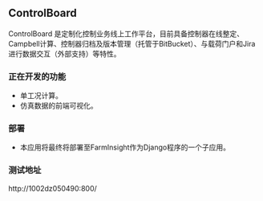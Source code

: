 ## ControlBoard
ControlBoard 是定制化控制业务线上工作平台，目前具备控制器在线整定、Campbell计算、控制器归档及版本管理（托管于BitBucket）、与载荷门户和Jira进行数据交互（外部支持）等特性。

### 正在开发的功能
- 单工况计算。
- 仿真数据的前端可视化。

### 部署
- 本应用将最终将部署至FarmInsight作为Django程序的一个子应用。

### 测试地址
http://1002dz050490:800/
